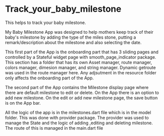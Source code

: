 # Track_your_baby_milestone
This helps to track your baby milestone.

My Baby Milestone App was designed to help mothers keep track of their baby's milestone by adding the type of the miles stone, putting a remark/description about the milestone and also selecting the date.

This first part of the App is the onboarding part that has 3 sliding pages and controlled by a Stateful widget page with smooth_page_indicator package. This section has a folder that has its own Asset manager, route manager, colors manager, dimesion manager, and string manager. Dynamic getroute was used in the route manager here. Any adjsutment in the resource folder only affects the onboarding part of the App.

The second part of the App contains the Milestone display page where there are default milestone to edit or delete. On the App there is an option to add new milestone. On the edit or add new milestone page, the save button is on the App bar.

All the logic of the app is in the milestones.dart file which is in the model folder. This was done with provider package. The provider was used to manage the State and the logic of adding ,editing and deleting milestone. The route of this is managed in the main.dart file
